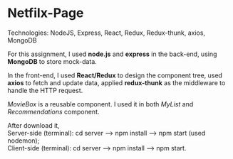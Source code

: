# Netfilx-Page
Technologies: NodeJS, Express, React, Redux, Redux-thunk, axios, MongoDB


For this assignment, I used **node.js** and **express** in the back-end, using **MongoDB** to store mock-data. 

In the front-end, I used **React/Redux** to design the component tree, used **axios** to fetch and update data, applied **redux-thunk** as the middleware to handle the HTTP request.

*MovieBox* is a reusable component. I used it in both *MyList* and *Recommendations* component.


After download it,  
Server-side (terminal): cd server --> npm install --> npm start (used nodemon);    
Client-side (terminal): cd server --> npm install --> npm start. 

